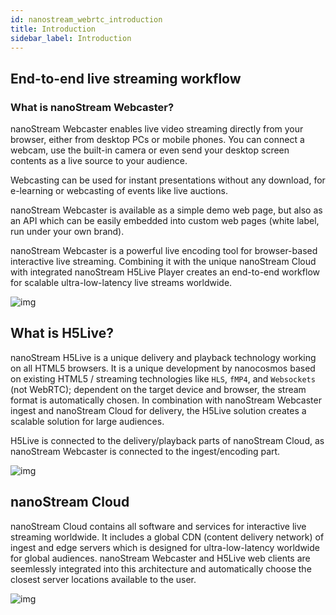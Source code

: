 ```yaml
---
id: nanostream_webrtc_introduction
title: Introduction
sidebar_label: Introduction
---
```


## End-to-end live streaming workflow

### What is nanoStream Webcaster?

nanoStream Webcaster enables live video streaming directly from your browser, either from desktop PCs or mobile phones. You can connect a webcam, use the built-in camera or even send your desktop screen contents as a live source to your audience.

Webcasting can be used for instant presentations without any download, for e-learning or webcasting of events like live auctions.

nanoStream Webcaster is available as a simple demo web page, but also as an API which can be easily embedded into custom web pages (white label, run under your own brand).

nanoStream Webcaster is a powerful live encoding tool for browser-based interactive live streaming. Combining it with the unique nanoStream Cloud with integrated nanoStream H5Live Player creates an end-to-end workflow for scalable ultra-low-latency live streams worldwide.

![img](https://i1.wp.com/www.nanocosmos.de/blog/wp-content/uploads/2018/03/1.png?resize=800%2C230&ssl=1)



## What is H5Live?

nanoStream H5Live is a unique delivery and playback technology working on all HTML5 browsers. It is a unique development by nanocosmos based on existing HTML5 / streaming technologies like `HLS`, `fMP4`, and `Websockets` (not WebRTC); dependent on the target device and browser, the stream format is automatically chosen. In combination with nanoStream Webcaster ingest and nanoStream Cloud for delivery, the H5Live solution creates a scalable solution for large audiences.

H5Live is connected to the delivery/playback parts of nanoStream Cloud, as nanoStream Webcaster is connected to the ingest/encoding part.

![img](https://i0.wp.com/www.nanocosmos.de/blog/wp-content/uploads/2018/03/2.png?resize=800%2C451&ssl=1)


## nanoStream Cloud

nanoStream Cloud contains all software and services for interactive live streaming worldwide. It includes a global CDN (content delivery network) of ingest and edge servers which is designed for ultra-low-latency worldwide for global audiences. nanoStream Webcaster and H5Live web clients are seemlessly integrated into this architecture and automatically choose the closest server locations available to the user.



![img](https://i1.wp.com/www.nanocosmos.de/blog/wp-content/uploads/2018/03/Screen-Shot-2018-03-27-at-10.19.46.png?resize=800%2C311&ssl=1)